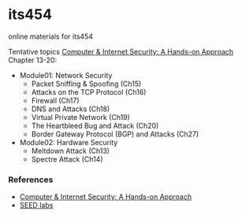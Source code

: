 # its454
online materials for its454

Tentative topics [Computer & Internet Security: A Hands-on Approach](https://www.handsonsecurity.net/resources.html) Chapter 13-20:
* Module01: Network Security
  * Packet Sniffing & Spoofing (Ch15)
  * Attacks on the TCP Protocol (Ch16)
  * Firewall (Ch17)
  * DNS and Attacks (Ch18)
  * Virtual Private Network (Ch19)
  * The Heartbleed Bug and Attack (Ch20)
  * Border Gateway Protocol (BGP) and Attacks (Ch27)
* Module02: Hardware Security
  * Meltdown Attack (Ch13)
  * Spectre Attack (Ch14)

### References
* [Computer & Internet Security: A Hands-on Approach](https://www.handsonsecurity.net)
* [SEED labs](https://seedsecuritylabs.org/)

